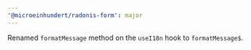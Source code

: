 ```yaml
---
'@microeinhundert/radonis-form': major
---
```


Renamed `formatMessage` method on the `useI18n` hook to `formatMessage$`.

